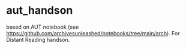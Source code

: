 # aut_handson
 based on AUT notebook (see https://github.com/archivesunleashed/notebooks/tree/main/arch). For Distant Reading handson.
